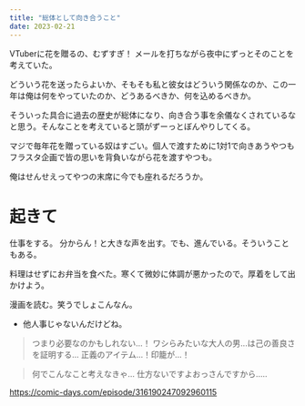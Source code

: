 ```yaml
---
title: "総体として向き合うこと"
date: 2023-02-21
---
```


VTuberに花を贈るの、むずすぎ！
メールを打ちながら夜中にずっとそのことを考えていた。

どういう花を送ったらよいか、そもそも私と彼女はどういう関係なのか、この一年は俺は何をやっていたのか、どうあるべきか、何を込めるべきか。

そういった具合に過去の歴史が総体になり、向き合う事を余儀なくされているなと思う。そんなことを考えていると頭がずーっとぼんやりしてくる。

マジで毎年花を贈っている奴はすごい。個人で渡すために1対1で向きあうやつもフラスタ企画で皆の思いを背負いながら花を渡すやつも。

俺はせんせえってやつの末席に今でも座れるだろうか。


# 起きて
仕事をする。
分からん！と大きな声を出す。でも、進んでいる。そういうこともある。

料理はせずにお弁当を食べた。寒くて微妙に体調が悪かったので。厚着をして出かけよう。



漫画を読む。笑うでしょこんなん。
- 他人事じゃないんだけどね。


> つまり必要なのかもしれない...！ ワシらみたいな大人の男...は己の善良さを証明する...
> 正義のアイテム...！印籠が...！


> 何でこんなこと考えなきゃ...
> 仕方ないですよおっさんですから.....

https://comic-days.com/episode/316190247092960115